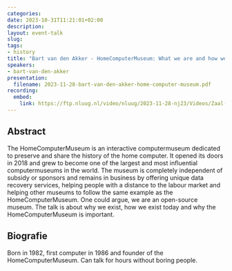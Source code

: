 ```yaml
---
categories:
date: 2023-10-31T11:21:01+02:00
description:
layout: event-talk
slug:
tags:
- history
title: "Bart van den Akker - HomeComputerMuseum: What we are and how we share the history"
speakers:
- bart-van-den-akker
presentation:
  filename: 2023-11-28-bart-van-den-akker-home-computer-museum.pdf
recording:
  embed:
    link: https://ftp.nluug.nl/video/nluug/2023-11-28-nj23/Videos/Zaal-3/NJ23_-_Zaal_3_-_Bart_van_den_Akker_-_HomeComputerMuseum,_What_we_Are_and_How_we_Share_the_History.mp4
---
```


## Abstract

The HomeComputerMuseum is an interactive computermuseum dedicated to preserve and share the history of the home computer. It opened its doors in 2018 and grew to become one of the largest and most influential computermuseums in the world. The museum is completely independent of subsidy or sponsors and remains in business by offering unique data recovery services, helping people with a distance to the labour market and helping other museums to follow the same example as the HomeComputerMuseum. One could argue, we are an open-source museum. The talk is about why we exist, how we exist today and why the HomeComputerMuseum is important.

## Biografie

Born in 1982, first computer in 1986 and founder of the HomeComputerMuseum. Can talk for hours without boring people.
